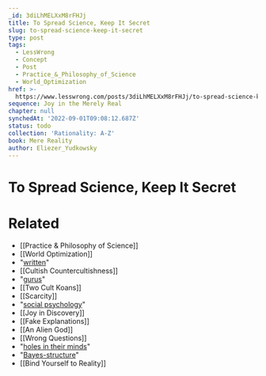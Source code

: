 ```yaml
---
_id: 3diLhMELXxM8rFHJj
title: To Spread Science, Keep It Secret
slug: to-spread-science-keep-it-secret
type: post
tags:
  - LessWrong
  - Concept
  - Post
  - Practice_&_Philosophy_of_Science
  - World_Optimization
href: >-
  https://www.lesswrong.com/posts/3diLhMELXxM8rFHJj/to-spread-science-keep-it-secret
sequence: Joy in the Merely Real
chapter: null
synchedAt: '2022-09-01T09:08:12.687Z'
status: todo
collection: 'Rationality: A-Z'
book: Mere Reality
author: Eliezer_Yudkowsky
---
```


# To Spread Science, Keep It Secret


# Related

- [[Practice & Philosophy of Science]]
- [[World Optimization]]
- "[written](/lw/in/scientific_evidence_legal_evidence_rational/)"
- [[Cultish Countercultishness]]
- "[gurus](/lw/m2/the_litany_against_gurus/)"
- [[Two Cult Koans]]
- [[Scarcity]]
- "[social psychology](http://www.google.com/search?q=scarcity+psychology)"
- [[Joy in Discovery]]
- [[Fake Explanations]]
- [[An Alien God]]
- [[Wrong Questions]]
- "[holes in their minds](/lw/oy/is_humanism_a_religionsubstitute/)"
- "[Bayes-structure](/lw/o7/searching_for_bayesstructure/)"
- [[Bind Yourself to Reality]]